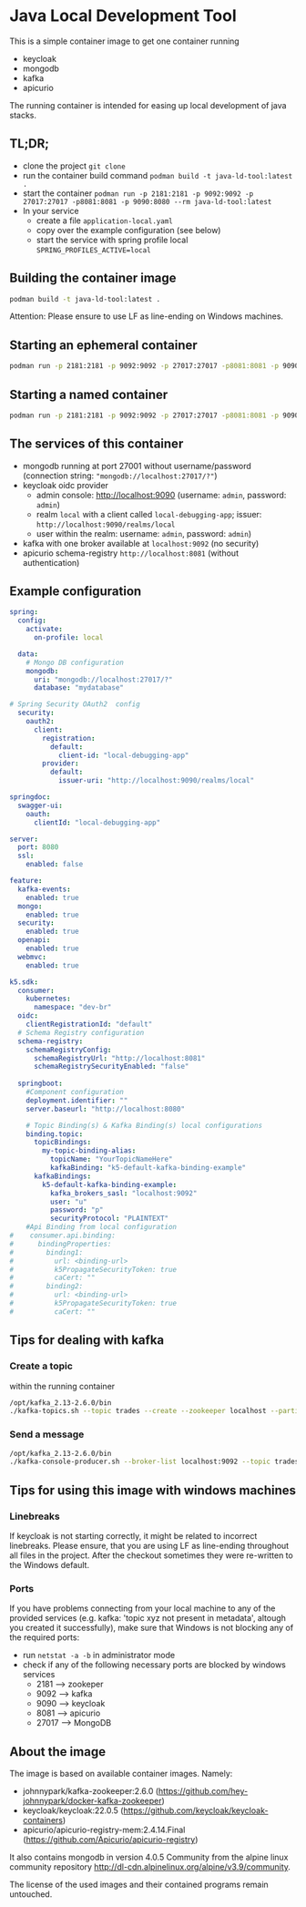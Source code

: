 # Java Local Development Tool

This is a simple container image to get one container running

- keycloak
- mongodb
- kafka
- apicurio

The running container is intended for easing up local development of java stacks.

## TL;DR;

- clone the project `git clone `
- run the container build command `podman build -t java-ld-tool:latest .`
- start the container `podman run -p 2181:2181 -p 9092:9092 -p 27017:27017 -p8081:8081 -p 9090:8080 --rm java-ld-tool:latest`
- In your service
  - create a file `application-local.yaml`
  - copy over the example configuration (see below)
  - start the service with spring profile local `SPRING_PROFILES_ACTIVE=local`

## Building the container image

```sh
podman build -t java-ld-tool:latest .
```

Attention: Please ensure to use LF as line-ending on Windows machines.

## Starting an ephemeral container

```sh
podman run -p 2181:2181 -p 9092:9092 -p 27017:27017 -p8081:8081 -p 9090:8080 --rm java-ld-tool:latest
```

## Starting a named container

```sh
podman run -p 2181:2181 -p 9092:9092 -p 27017:27017 -p8081:8081 -p 9090:8080 --name java-ld-tool java-ld-tool:latest
```

## The services of this container

- mongodb running at port 27001 without username/password (connection string: `"mongodb://localhost:27017/?"`)
- keycloak oidc provider
  - admin console: <http://localhost:9090> (username: `admin`, password: `admin`)
  - realm `local` with a client called `local-debugging-app`; issuer: `http://localhost:9090/realms/local`
  - user within the realm: username: `admin`, password: `admin`)
- kafka with one broker available at `localhost:9092` (no security)
- apicurio schema-registry `http://localhost:8081` (without authentication)

## Example configuration

```yaml
spring:
  config:
    activate:
      on-profile: local

  data:
    # Mongo DB configuration
    mongodb:
      uri: "mongodb://localhost:27017/?"
      database: "mydatabase"

# Spring Security OAuth2  config
  security:
    oauth2:
      client:
        registration:
          default:
            client-id: "local-debugging-app"
        provider:
          default:
            issuer-uri: "http://localhost:9090/realms/local"

springdoc:
  swagger-ui:
    oauth:
      clientId: "local-debugging-app"

server:
  port: 8080
  ssl:
    enabled: false

feature:
  kafka-events:
    enabled: true
  mongo:
    enabled: true
  security:
    enabled: true
  openapi:
    enabled: true
  webmvc:
    enabled: true

k5.sdk:
  consumer:
    kubernetes:
      namespace: "dev-br"
  oidc:
    clientRegistrationId: "default"
  # Schema Registry configuration
  schema-registry:
    schemaRegistryConfig:
      schemaRegistryUrl: "http://localhost:8081"
      schemaRegistrySecurityEnabled: "false"
  
  springboot: 
    #Component configuration
    deployment.identifier: ""
    server.baseurl: "http://localhost:8080"

    # Topic Binding(s) & Kafka Binding(s) local configurations
    binding.topic:
      topicBindings:
        my-topic-binding-alias:
          topicName: "YourTopicNameHere"
          kafkaBinding: "k5-default-kafka-binding-example"
      kafkaBindings:
        k5-default-kafka-binding-example:
          kafka_brokers_sasl: "localhost:9092"
          user: "u"
          password: "p"
          securityProtocol: "PLAINTEXT"
    #Api Binding from local configuration
#    consumer.api.binding:
#      bindingProperties:
#        binding1:
#          url: <binding-url>
#          k5PropagateSecurityToken: true
#          caCert: ""
#        binding2:
#          url: <binding-url>
#          k5PropagateSecurityToken: true
#          caCert: ""
```

## Tips for dealing with kafka

### Create a topic

within the running container

```sh
/opt/kafka_2.13-2.6.0/bin 
./kafka-topics.sh --topic trades --create --zookeeper localhost --partitions 1 --replication-factor 1
```

### Send a message

```sh
/opt/kafka_2.13-2.6.0/bin 
./kafka-console-producer.sh --broker-list localhost:9092 --topic trades --property parse.key=true --property key.separator=":"
```

## Tips for using this image with windows machines

### Linebreaks

If keycloak is not starting correctly, it might be related to incorrect linebreaks. Please ensure, that you are using LF as line-ending throughout all files in the project. After the checkout sometimes they were re-written to the Windows default.

### Ports

If you have problems connecting from your local machine to any of the provided services (e.g. kafka: 'topic xyz not present in metadata', altough you created it successfully), make sure that Windows is not blocking any of the required ports:

- run `netstat -a -b` in administrator mode
- check if any of the following necessary ports are blocked by windows services
  - 2181 --> zookeper
  - 9092 --> kafka
  - 9090 --> keycloak
  - 8081 --> apicurio
  - 27017 --> MongoDB

## About the image

The image is based on available container images. Namely:

- johnnypark/kafka-zookeeper:2.6.0 (<https://github.com/hey-johnnypark/docker-kafka-zookeeper>)
- keycloak/keycloak:22.0.5 (<https://github.com/keycloak/keycloak-containers>)
- apicurio/apicurio-registry-mem:2.4.14.Final (<https://github.com/Apicurio/apicurio-registry>)

It also contains mongodb in version 4.0.5 Community from the alpine linux community repository <http://dl-cdn.alpinelinux.org/alpine/v3.9/community>.

The license of the used images and their contained programs remain untouched.

